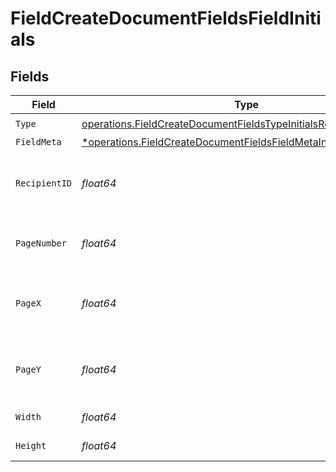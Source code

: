 # FieldCreateDocumentFieldsFieldInitials


## Fields

| Field                                                                                                                                                 | Type                                                                                                                                                  | Required                                                                                                                                              | Description                                                                                                                                           |
| ----------------------------------------------------------------------------------------------------------------------------------------------------- | ----------------------------------------------------------------------------------------------------------------------------------------------------- | ----------------------------------------------------------------------------------------------------------------------------------------------------- | ----------------------------------------------------------------------------------------------------------------------------------------------------- |
| `Type`                                                                                                                                                | [operations.FieldCreateDocumentFieldsTypeInitialsRequestBody1](../../models/operations/fieldcreatedocumentfieldstypeinitialsrequestbody1.md)          | :heavy_check_mark:                                                                                                                                    | N/A                                                                                                                                                   |
| `FieldMeta`                                                                                                                                           | [*operations.FieldCreateDocumentFieldsFieldMetaInitialsRequestBody](../../models/operations/fieldcreatedocumentfieldsfieldmetainitialsrequestbody.md) | :heavy_minus_sign:                                                                                                                                    | N/A                                                                                                                                                   |
| `RecipientID`                                                                                                                                         | *float64*                                                                                                                                             | :heavy_check_mark:                                                                                                                                    | The ID of the recipient to create the field for.                                                                                                      |
| `PageNumber`                                                                                                                                          | *float64*                                                                                                                                             | :heavy_check_mark:                                                                                                                                    | The page number the field will be on.                                                                                                                 |
| `PageX`                                                                                                                                               | *float64*                                                                                                                                             | :heavy_check_mark:                                                                                                                                    | The X coordinate of where the field will be placed.                                                                                                   |
| `PageY`                                                                                                                                               | *float64*                                                                                                                                             | :heavy_check_mark:                                                                                                                                    | The Y coordinate of where the field will be placed.                                                                                                   |
| `Width`                                                                                                                                               | *float64*                                                                                                                                             | :heavy_check_mark:                                                                                                                                    | The width of the field.                                                                                                                               |
| `Height`                                                                                                                                              | *float64*                                                                                                                                             | :heavy_check_mark:                                                                                                                                    | The height of the field.                                                                                                                              |
